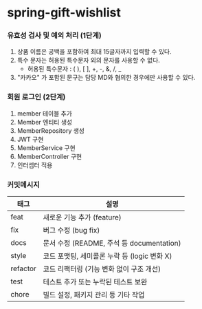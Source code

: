 # spring-gift-wishlist

### 유효성 검사 및 예외 처리 (1단계)
1. 상품 이름은 공백을 포함하여 최대 15글자까지 입력할 수 있다.
2. 특수 문자는 허용된 특수문자 외의 문자를 사용할 수 없다.
   - 허용된 특수문자 : ( ), [ ], +, -, &, /, _
3. "카카오" 가 포함된 문구는 담당 MD와 협의한 경우에만 사용할 수 있다. 


### 회원 로그인 (2단계)
1. member 테이블 추가 
2. Member 엔티티 생성 
3. MemberRepository 생성 
4. JWT 구현
5. MemberService 구현 
6. MemberController 구현 
7. 인터셉터 적용


### 커밋메시지

| 태그       | 설명                                 |
|----------|------------------------------------|
| feat     | 새로운 기능 추가 (feature)                |
| fix      | 버그 수정 (bug fix)                    |
| docs     | 문서 수정 (README, 주석 등 documentation) |
| style    | 코드 포맷팅, 세미콜론 누락 등 (logic 변화 X)     |
| refactor | 코드 리팩터링 (기능 변화 없이 구조 개선)           |
| test     | 테스트 추가 또는 누락된 테스트 보완               |
| chore    | 빌드 설정, 패키지 관리 등 기타 작업              |

